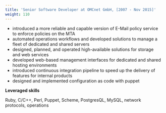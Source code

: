 ```yaml
---
title: 'Senior Software Developer at OMCnet GmbH, [2007 - Nov 2015]'
weight: 110
---
```


- introduced a more reliable and capable version of E-Mail policy service to enforce policies on the MTA 
- automated operations workflows and developed solutions to manage a fleet of dedicated and shared servers 
- designed, planned, and operated high-available solutions for storage and web services 
- developed web-based management interfaces for dedicated and shared hosting environments 
- introduced continuous integration pipeline to speed up the delivery of features for internal products 
- designed and implemented configuration as code with puppet 

**Leveraged skills**

Ruby, C/C++, Perl, Puppet, Scheme, PostgresQL, MySQL, network protocols, operations 


